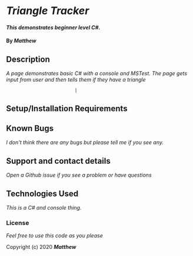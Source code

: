 
# _Triangle Tracker_

#### _This demonstrates beginner level C#._

#### By _**Matthew**_


## Description

_A page demonstrates basic C# with a console and MSTest._
_The page gets input from user and then tells them if they have a triangle_

                              |                                                 
## Setup/Installation Requirements


## Known Bugs

_I don't think there are any bugs but please tell me if you see any._

## Support and contact details

_Open a Github issue if you see a problem or have questions_

## Technologies Used

_This is a C# and console thing._

### License

*Feel free to use this code as you please*

Copyright (c) 2020 **_Matthew_**
